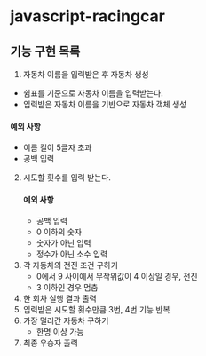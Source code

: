 # javascript-racingcar

## 기능 구현 목록
1. 자동차 이름을 입력받은 후 자동차 생성
- 쉼표를 기준으로 자동차 이름을 입력받는다.
- 입력받은 자동차 이름을 기반으로 자동차 객체 생성
#### 예외 사항
   - 이름 길이 5글자 초과
   - 공백 입력
2. 시도할 횟수를 입력 받는다.
   #### 예외 사항
   - 공백 입력
   - 0 이하의 숫자
   - 숫자가 아닌 입력
   - 정수가 아닌 소수 입력
3. 각 자동차의 전진 조건 구하기
   - 0에서 9 사이에서 무작위값이 4 이상일 경우, 전진
   - 3 이하인 경우 멈춤
4. 한 회차 실행 결과 출력
5. 입력받은 시도할 횟수만큼 3번, 4번 기능 반복
6. 가장 멀리간 자동차 구하기
   - 한명 이상 가능
7. 최종 우승자 출력
